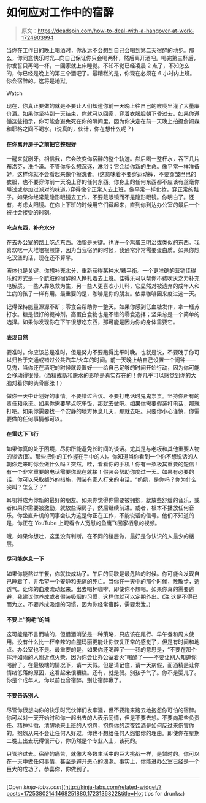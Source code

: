 # 如何应对工作中的宿醉

> 原文：<https://deadspin.com/how-to-deal-with-a-hangover-at-work-1724903994>

当你在工作日的晚上喝酒时，你永远不会想到自己会喝到第二天宿醉的地步。那么，你同意快乐时光...向自己保证你只会喝两杯，然后离开酒吧。喝完第三杯后，你发誓只再喝一杯，一回家就上床睡觉。不知不觉已经凌晨 2 点了，不知怎么的，你已经是晚上的第三个酒吧了。最糟糕的是，你现在必须在 6 小时内上班。你会宿醉的。这将是地狱。

Watch

现在，你真正要做的就是不要让人们知道你前一天晚上往自己的喉咙里灌了大量廉价酒。如果你坚持到一天结束，你就可以回家，穿着衣服脸朝下昏过去。如果你遵循这些指示，你可能会避免死在你的隔间里，因为你决定在前一天晚上拍摄詹姆森和耶格之间不喝水。(说真的，伙计，你在想什么呢？)

#### 在你离开房子之前把它整理好

一醒来就刷牙。相信我，它会改变你宿醉的整个轨迹。然后喝一整杯水，吞下几片布洛芬，洗个澡。不管你多么想沉迷，淋浴；它会给你新的生命。像平常一样准备好，这样你就不会看起来像个擦洗者。(这意味着不要穿运动裤，不要穿皱巴巴的衣服，也不要穿你前一天晚上穿的任何东西。你身上的任何东西都不应该有丝毫你睡过或参加过派对的味道。)穿得像个正常人去上班，像平常一样化妆，穿正常的鞋子。如果你经常戴隐形眼镜去工作，不要戴眼镜而不是隐形眼镜。你明白了。还有，考虑太阳镜。在你上下班的时候用它们藏起来，直到你到达办公室的最后一个被社会接受的时刻。

#### 吃点东西，补充水分

在去办公室的路上吃点东西。油脂是关键。也许一个鸡蛋三明治或类似的东西。我喜欢吃一大堆培根煎饼，因为当我宿醉的时候，我通常非常需要蛋白质。如果你想吃汉堡的话，现在还不算早。

液体也是关键。你想补充水分，重新获得某种水/糖平衡。一个更准确的营销佳得乐的方式是一个肮脏的宿醉的人挣扎着去上班。佳得乐可以帮你不费吹灰之力补充电解质。一些人靠急救为生，另一些人更喜欢小儿科，它显然对被遗弃的成年人和生病的孩子一样有用。最重要的是，咖啡是你的朋友。依靠咖啡因来度过这一天。

记得保持能量源源不断；零食会帮助你一整天。如果你感到低血糖发作，拿一瓶苏打水。糖是很好的提神剂。高蛋白食物也是不错的零食选择；坚果总是一个简单的选择。如果你发现你在下午很想吃东西，那可能是因为你的身体需要它。

#### 表现自然

要准时。你应该总是准时，但是努力不要跑得比平时晚。也就是说，不要晚于你可以归咎于交通或错过公共汽车/火车的时间。前一天晚上给自己设置一个闹钟——见鬼，当你还在酒吧的时候就设置好——给自己足够的时间开始行动，因为你可能会移动得很慢。(酒精戒断和脱水的影响是真实存在的！你几乎可以感觉到你的大脑对着你的头骨膨胀！)

做你一天中计划好的事情。不要错过会议。不要打电话时鬼鬼祟祟。坚持你所有的责任和承诺。如果你需要早点吃午饭，那就去做吧。如果你需要假装打电话，那就打吧。如果你需要找一个安静的地方休息几天，那就去吧。只要你小心谨慎，你需要做的任何事情都可以。

#### 在雷达下飞行

如果你真的处于困境，尽你所能避免长时间的谈话。尤其是与老板和其他重要人物的谈话(即。那些把你的工作握在手中的人)。你知道当你看到一个你不想说话的人朝你走来时你会做什么吗？突然，哇，看看你的手机！你有一条极其重要的短信！有一个非常重要的电话需要你现在就接！假装会帮助你度过一天。如果有必要的话，你可以采取额外的措施，假装有家人打来的电话。“奶奶，是你吗？你为什么尖叫？怎么了？”

耳机将成为你新的最好的朋友。如果你觉得你需要被拥抱，就放些舒缓的音乐，或者如果你需要被激励，就放些深房子，然后继续前进。或者，根本不播放任何音乐。你坐直升机的同事会认为这是你正在工作，不能说话的信号。他们不知道的是，你正在 YouTube 上观看令人宽慰的鱼鹰飞回家栖息的视频。

哦，如果你想吐，这里没有判断。在不同的楼层做，最好是你认识的人最少的楼层。

#### 尽可能休息一下

如果你能熬过午餐，你就快成功了。午后的间歇是最危险的时候。你可能会发现自己睡着了，并希望一个安静和无痛的死亡。当你在一天中的那个时候，散散步，透透气。让你的血液流动起来。出去喝杯咖啡，即使你不想喝。如果你真的需要逃避，我建议你养成或者假装吸烟的习惯，这样你就可以定期外出。(注:这是不得已而为之。不要养成吸烟的习惯，因为你经常宿醉，需要发泄。)

#### 不要上“狗毛”的当

这可能是不言而喻的，但借酒消愁是一种策略，只应该在尾行、早午餐和周末使用。没有什么比一杯辛辣的血腥玛丽更能让你恢复正常的感觉了，但是有时间和地点。办公室也不是。最重要的是，如果你还喝醉了——我的意思是，“不要在那个挥汗如雨的人附近点火柴，因为你会让办公室着火”喝醉了——不要让别人知道你喝醉了。在最极端的情况下，请一天假。但是请记住，请一天病假，而酒精是让你情绪低落的原因，这看起来很糟糕。还有，就是弱。别孩子气了。你不是婴儿了。你是个成年人，你以前也曾宿醉。别让宿醉赢了。

#### 不要告诉别人

尽管你很想向你的快乐时光伙伴们发牢骚，但不要跑来跑去地抱怨你可怕的宿醉。你可以对一天开始时和你一起出去的人表示同情，但是不要去想。不要向那些负责任、精神抖擞、清醒地来上班的人抱怨，抱怨你的深夜饮酒是如何反过来伤害你的。抱怨从来不会让任何人好过，你也不想给任何人怨恨你的理由。即使你在星期二晚上出去玩得很开心，你仍然是个专业人士，该死的。

只管挤过去。宿醉的痛苦，就像大多数生活中的巨大挑战一样，是暂时的。你可以在一天中做任何事情，甚至是避开恶心的浪潮。事实上，你能进办公室已经是一个巨大的成功了。恭喜你，你做到了。

* * *

[Open *kinja-labs.com*](http://kinja-labs.com/related-widget/?posts=1725380214,1468251880,1723136822&title=Hot tips for drunks:)